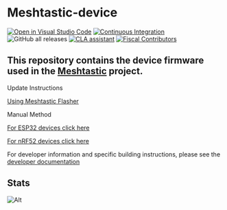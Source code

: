 # Meshtastic-device
[![Open in Visual Studio Code](https://open.vscode.dev/badges/open-in-vscode.svg)](https://open.vscode.dev/meshtastic/Meshtastic-device)
[![Continuous Integration](https://github.com/meshtastic/Meshtastic-device/actions/workflows/main.yml/badge.svg)](https://github.com/meshtastic/Meshtastic-device/actions/workflows/main.yml)
![GitHub all releases](https://img.shields.io/github/downloads/meshtastic/meshtastic-device/total)
[![CLA assistant](https://cla-assistant.io/readme/badge/meshtastic/Meshtastic-device)](https://cla-assistant.io/meshtastic/Meshtastic-device)
[![Fiscal Contributors](https://opencollective.com/meshtastic/tiers/badge.svg)](https://opencollective.com/meshtastic/tiers/badge.svg)

## This repository contains the device firmware used in the [Meshtastic](https://meshtastic.org) project.

Update Instructions

[Using Meshtastic Flasher](https://meshtastic.org/docs/getting-started/meshtastic-flasher)

Manual Method

[For ESP32 devices click here](https://meshtastic.org/docs/getting-started/flashing-esp32)

[For nRF52 devices click here](https://meshtastic.org/docs/getting-started/flashing-nrf52)

For developer information and specific building instructions, please see the [developer documentation](https://meshtastic.org/docs/developers)

## Stats

![Alt](https://repobeats.axiom.co/api/embed/99a2cf5622bb4807f9e8c3b86589f1133cce58a2.svg 'Repobeats analytics image')
